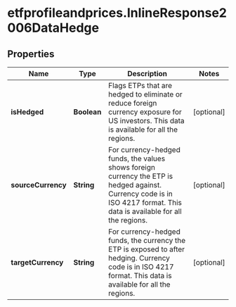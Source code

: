 # etfprofileandprices.InlineResponse2006DataHedge

## Properties

Name | Type | Description | Notes
------------ | ------------- | ------------- | -------------
**isHedged** | **Boolean** | Flags ETPs that are hedged to eliminate or reduce foreign currency exposure for US investors. This data is available for all the regions. | [optional] 
**sourceCurrency** | **String** | For currency-hedged funds, the values shows foreign currency the ETP is hedged against. Currency code is in ISO 4217 format. This data is available for all the regions. | [optional] 
**targetCurrency** | **String** | For currency-hedged funds, the currency the ETP is exposed to after hedging. Currency code is in ISO 4217 format. This data is available for all the regions. | [optional] 


